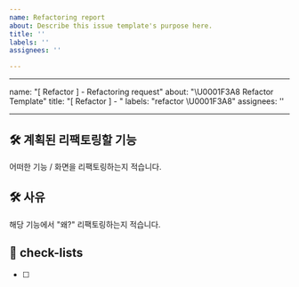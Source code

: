 ```yaml
---
name: Refactoring report
about: Describe this issue template's purpose here.
title: ''
labels: ''
assignees: ''

---
```


---
name: "[ Refactor ] - Refactoring request"
about: "\U0001F3A8 Refactor Template"
title: "[ Refactor ] - "
labels: "refactor \U0001F3A8"
assignees: ''

---

## 🛠️ 계획된 리팩토링할 기능
어떠한 기능 / 화면을 리팩토링하는지 적습니다.

## 🛠 사유
해당 기능에서 "왜?" 리팩토링하는지 적습니다.

## 📝 check-lists
- [ ]
